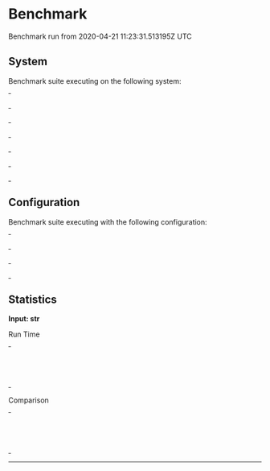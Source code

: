 # Benchmark

Benchmark run from 2020-04-21 11:23:31.513195Z UTC

## System

Benchmark suite executing on the following system:

<table style="width: 1%">
  <tr>
    <th style="width: 1%; white-space: nowrap">Operating System</th>
    <td>macOS</td>
  </tr><tr>
    <th style="white-space: nowrap">CPU Information</th>
    <td style="white-space: nowrap">Intel(R) Core(TM) i5-9600K CPU @ 3.70GHz</td>
  </tr><tr>
    <th style="white-space: nowrap">Number of Available Cores</th>
    <td style="white-space: nowrap">6</td>
  </tr><tr>
    <th style="white-space: nowrap">Available Memory</th>
    <td style="white-space: nowrap">32 GB</td>
  </tr><tr>
    <th style="white-space: nowrap">Elixir Version</th>
    <td style="white-space: nowrap">1.10.2</td>
  </tr><tr>
    <th style="white-space: nowrap">Erlang Version</th>
    <td style="white-space: nowrap">22.2.6</td>
  </tr>
</table>

## Configuration

Benchmark suite executing with the following configuration:

<table style="width: 1%">
  <tr>
    <th style="width: 1%">:time</th>
    <td style="white-space: nowrap">5 s</td>
  </tr><tr>
    <th>:parallel</th>
    <td style="white-space: nowrap">1</td>
  </tr><tr>
    <th>:warmup</th>
    <td style="white-space: nowrap">2 s</td>
  </tr>
</table>

## Statistics


__Input: str__

Run Time
<table style="width: 1%">
  <tr>
    <th>Name</th>
    <th style="text-align: right">IPS</th>
    <th style="text-align: right">Average</th>
    <th style="text-align: right">Devitation</th>
    <th style="text-align: right">Median</th>
    <th style="text-align: right">99th&nbsp;%</th>
  </tr>
  <tr>
    <td style="white-space: nowrap">Pattern match</td>
    <td style="white-space: nowrap; text-align: right">3.06 M</td>
    <td style="white-space: nowrap; text-align: right">0.33 μs</td>
    <td style="white-space: nowrap; text-align: right">±2794.34%</td>
    <td style="white-space: nowrap; text-align: right">0 μs</td>
    <td style="white-space: nowrap; text-align: right">1 μs</td>
  </tr>
  <tr>
    <td style="white-space: nowrap">String replace</td>
    <td style="white-space: nowrap; text-align: right">0.70 M</td>
    <td style="white-space: nowrap; text-align: right">1.43 μs</td>
    <td style="white-space: nowrap; text-align: right">±1421.39%</td>
    <td style="white-space: nowrap; text-align: right">1 μs</td>
    <td style="white-space: nowrap; text-align: right">2 μs</td>
  </tr>
</table>
Comparison
<table style="width: 1%">
  <tr>
    <th>Name</th>
    <th style="text-align: right">IPS</th>
    <th style="text-align: right">Slower</th>
  <tr>
    <td style="white-space: nowrap">Pattern match</td>
    <td style="white-space: nowrap;text-align: right">3.06 M</td>
    <td>&nbsp;</td>
  </tr>
  <tr>
    <td style="white-space: nowrap">String replace</td>
    <td style="white-space: nowrap; text-align: right">0.70 M</td>
    <td style="white-space: nowrap; text-align: right">4.38x</td>
  </tr>
</table>
<hr/>
